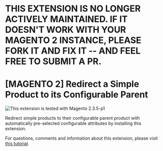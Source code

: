 # THIS EXTENSION IS NO LONGER ACTIVELY MAINTAINED. IF IT DOESN'T WORK WITH YOUR MAGENTO 2 INSTANCE, PLEASE FORK IT AND FIX IT -- AND FEEL FREE TO SUBMIT A PR.

# [MAGENTO 2] Redirect a Simple Product to its Configurable Parent

![This extension is tested with Magento 2.3.5-p1](https://img.shields.io/badge/tested%20with-m2.3.5--p1-0daadb)

Redirect simple products to their configurable parent product with automatically pre-selected configurable attributes by installing this extension.

For questions, comments and information about this extension, please visit [this tutorial](https://daan.dev/magento/2/redirect-simple-products-configurable-parent-attributes-pre-selected/).
